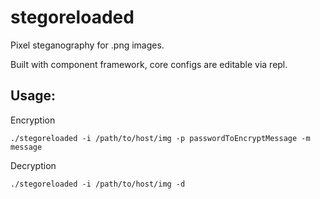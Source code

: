 <h1>stegoreloaded</h1>

Pixel steganography for .png images.

Built with component framework, core configs are editable via repl.


<h2>Usage:</h2>

Encryption
```
./stegoreloaded -i /path/to/host/img -p passwordToEncryptMessage -m message
```

Decryption
```
./stegoreloaded -i /path/to/host/img -d
```

